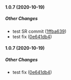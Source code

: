 #### 1.0.7 (2020-10-19)

##### Other Changes

*  test SR commit ([1ffba639](https://github.com/souless94/recipe-app-api/commit/1ffba63948ca86337e8998231980d85f03930efe))
*  test fix ([0e641db4](https://github.com/souless94/recipe-app-api/commit/0e641db4ed83599a3fad0642b85380d53293c40f))

#### 1.0.7 (2020-10-19)

##### Other Changes

*  test fix ([0e641db4](https://github.com/souless94/recipe-app-api/commit/0e641db4ed83599a3fad0642b85380d53293c40f))

